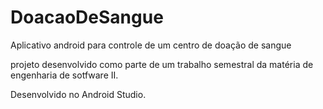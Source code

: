 # DoacaoDeSangue
Aplicativo android para controle de um centro de doação de sangue

projeto desenvolvido como parte de um trabalho semestral da matéria de engenharia de sotfware II. 

Desenvolvido no Android Studio.
